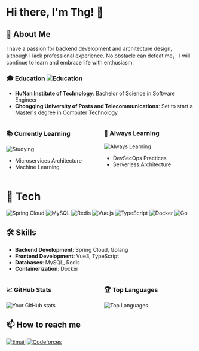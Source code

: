 # Hi there, I'm Thg! 👋

## 🚀 About Me
I have a passion for backend development and architecture design, although I lack professional experience. No obstacle can defeat me， I will continue to learn and embrace life with enthusiasm.

### 🎓 Education ![Education](https://img.shields.io/badge/Education-0078D4?style=flat-square&logo=graduation-cap&logoColor=white)
- **HuNan Institute of Technology**: Bachelor of Science in Software Engineer
- **Chongqing University of Posts and Telecommunications**: Set to start a Master's degree in Computer Technology

<div style="display: flex; justify-content: space-between;">
    <div style="flex: 1; margin-right: 10px;">
        <h3>📚 Currently Learning</h3>
        <img src="https://img.shields.io/badge/Studying-FF5733?style=flat-square&logo=google-classroom&logoColor=white" alt="Studying" />
        <ul>
            <li>Microservices Architecture</li>
            <li>Machine Learning</li>
        </ul>
    </div>
    <div style="flex: 1; margin-left: 10px;">
        <h3>🌱 Always Learning</h3>
        <img src="https://img.shields.io/badge/Always%20Learning-FFC107?style=flat-square&logo=coursera&logoColor=white" alt="Always Learning" />
        <ul>
            <li>DevSecOps Practices</li>
            <li>Serverless Architecture</li>
        </ul>
    </div>
</div>

# 🔧 Tech
![Spring Cloud](https://img.shields.io/badge/Spring%20Cloud-6DB33F?style=for-the-badge&logo=spring&logoColor=white)
![MySQL](https://img.shields.io/badge/MySQL-4479A1?style=for-the-badge&logo=mysql&logoColor=white)
![Redis](https://img.shields.io/badge/Redis-DC382D?style=for-the-badge&logo=redis&logoColor=white)
![Vue.js](https://img.shields.io/badge/Vue.js-4FC08D?style=for-the-badge&logo=vue.js&logoColor=white)
![TypeScript](https://img.shields.io/badge/TypeScript-007ACC?style=for-the-badge&logo=typescript&logoColor=white)
![Docker](https://img.shields.io/badge/Docker-2496ED?style=for-the-badge&logo=docker&logoColor=white)
![Go](https://img.shields.io/badge/Go-00ADD8?style=for-the-badge&logo=go&logoColor=white)

## 🛠️ Skills
- **Backend Development**: Spring Cloud, Golang
- **Frontend Development**: Vue3, TypeScript
- **Databases**: MySQL, Redis
- **Containerization**: Docker

<div style="display: flex; justify-content: space-between;">
    <div style="flex: 1; margin-right: 10px;">
        <h3>📈 GitHub Stats</h3>
        <img src="https://github-readme-stats.vercel.app/api?username=Thg-acmer&show_icons=true&theme=radical" alt="Your GitHub stats" />
    </div>
    <div style="flex: 1; margin-left: 10px;">
        <h3>🏆 Top Languages</h3>
        <img src="https://github-readme-stats.vercel.app/api/top-langs/?username=Thg-acmer&layout=compact&theme=radical" alt="Top Languages" />
    </div>
</div>

## 📫 How to reach me
[![Email](https://img.shields.io/badge/Email-%23D14836?style=for-the-badge&logo=gmail&logoColor=white)](mailto:thgtanghongguang@163.com)
[![Codeforces](https://img.shields.io/badge/Codeforces-%230077B5?style=for-the-badge&logo=codeforces&logoColor=white)](https://codeforces.com/profile/MyCrush)


